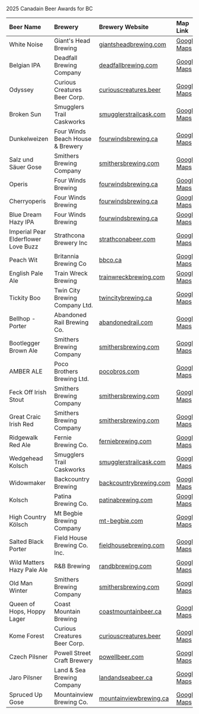 2025 Canadain Beer Awards for BC

| Beer Name | Brewery | Brewery Website | Map Link |
| :--- | :--- | :--- | :--- |
| White Noise | Giant's Head Brewing | [giantsheadbrewing.com](https://www.giantsheadbrewing.com/) | [Google Maps](https://maps.app.goo.gl/9WpC27e997kL9GgM8) |
| Belgian IPA | Deadfall Brewing Company | [deadfallbrewing.com](https://www.deadfallbrewing.com/) | [Google Maps](https://maps.app.goo.gl/4z57T6M4X4rN7e1L9) |
| Odyssey | Curious Creatures Beer Corp. | [curiouscreatures.beer](https://curiouscreatures.beer/) | [Google Maps](https://maps.app.goo.gl/vG3L5o1B5TqS6QkR9) |
| Broken Sun | Smugglers Trail Caskworks | [smugglerstrailcask.com](https://smugglerstrailcask.com/) | [Google Maps](https://maps.app.goo.gl/Y6U3C2s4y87BfM2t5) |
| Dunkelweizen | Four Winds Beach House & Brewery | [fourwindsbrewing.ca](https://fourwindsbrewing.ca/) | [Google Maps](https://maps.app.goo.gl/yJ7mCg4QxT3m58tB6) |
| Salz und Säuer Gose | Smithers Brewing Company | [smithersbrewing.com](https://www.smithersbrewing.com/) | [Google Maps](https://maps.app.goo.gl/k1UaFfUjJp37YkR96) |
| Operis | Four Winds Brewing | [fourwindsbrewing.ca](https://fourwindsbrewing.ca/) | [Google Maps](https://maps.app.goo.gl/yJ7mCg4QxT3m58tB6) |
| Cherryoperis | Four Winds Brewing | [fourwindsbrewing.ca](https://fourwindsbrewing.ca/) | [Google Maps](https://maps.app.goo.gl/yJ7mCg4QxT3m58tB6) |
| Blue Dream Hazy IPA | Four Winds Brewing | [fourwindsbrewing.ca](https://fourwindsbrewing.ca/) | [Google Maps](https://maps.app.goo.gl/yJ7mCg4QxT3m58tB6) |
| Imperial Pear Elderflower Love Buzz | Strathcona Brewery Inc | [strathconabeer.com](https://www.strathconabeer.com/) | [Google Maps](https://maps.app.goo.gl/bM3Rz1Uu6c9J7JqA9) |
| Peach Wit | Britannia Brewing Co | [bbco.ca](https://www.bbco.ca/) | [Google Maps](https://maps.app.goo.gl/P48i3f4Uf31u4uWWA) |
| English Pale Ale | Train Wreck Brewing | [trainwreckbrewing.com](https://www.trainwreckbrewing.com/) | [Google Maps](https://maps.app.goo.gl/k4g3Q1L3z6rF6c21A) |
| Tickity Boo | Twin City Brewing Company Ltd. | [twincitybrewing.ca](https://twincitybrewing.ca/) | [Google Maps](https://maps.app.goo.gl/w5fGfR9o5Xo3KxWn7) |
| Bellhop - Porter | Abandoned Rail Brewing Co. | [abandonedrail.com](https://www.abandonedrail.com/) | [Google Maps](https://maps.app.goo.gl/K546B5y8M6M7v9i86) |
| Bootlegger Brown Ale | Smithers Brewing Company | [smithersbrewing.com](https://www.smithersbrewing.com/) | [Google Maps](https://maps.app.goo.gl/k1UaFfUjJp37YkR96) |
| AMBER ALE | Poco Brothers Brewing Ltd. | [pocobros.com](https://pocobros.com/) | [Google Maps](https://maps.app.goo.gl/nNfM44r9HqB6mS5o8) |
| Feck Off Irish Stout | Smithers Brewing Company | [smithersbrewing.com](https://www.smithersbrewing.com/) | [Google Maps](https://maps.app.goo.gl/k1UaFfUjJp37YkR96) |
| Great Craic Irish Red | Smithers Brewing Company | [smithersbrewing.com](https://www.smithersbrewing.com/) | [Google Maps](https://maps.app.goo.gl/k1UaFfUjJp37YkR96) |
| Ridgewalk Red Ale | Fernie Brewing Co. | [ferniebrewing.com](https://ferniebrewing.com/) | [Google Maps](https://maps.app.goo.gl/W1T86c4V3eK12uBf8) |
| Wedgehead Kolsch | Smugglers Trail Caskworks | [smugglerstrailcask.com](https://smugglerstrailcask.com/) | [Google Maps](https://maps.app.goo.gl/Y6U3C2s4y87BfM2t5) |
| Widowmaker | Backcountry Brewing | [backcountrybrewing.com](https://www.backcountrybrewing.com/) | [Google Maps](https://maps.app.goo.gl/qJ8488gKq2K4fQWJA) |
| Kolsch | Patina Brewing Co. | [patinabrewing.com](https://patinabrewing.com/) | [Google Maps](https://maps.app.goo.gl/uX3f7iE41z86B2TCA) |
| High Country Kölsch | Mt Begbie Brewing Company | [mt-begbie.com](https://mt-begbie.com/) | [Google Maps](https://maps.app.goo.gl/sM16gRjYFvM6s72m6) |
| Salted Black Porter | Field House Brewing Co. Inc. | [fieldhousebrewing.com](https://fieldhousebrewing.com/) | [Google Maps](https://maps.app.goo.gl/uDkXpS8vY9vUqj2J8) |
| Wild Matters Hazy Pale Ale | R&B Brewing | [randbbrewing.com](https://randbbrewing.com/) | [Google Maps](https://maps.app.goo.gl/xV8T3UqT1MvQoVb16) |
| Old Man Winter | Smithers Brewing Company | [smithersbrewing.com](https://www.smithersbrewing.com/) | [Google Maps](https://maps.app.goo.gl/k1UaFfUjJp37YkR96) |
| Queen of Hops, Hoppy Lager | Coast Mountain Brewing | [coastmountainbeer.ca](https://www.coastmountainbeer.ca/) | [Google Maps](https://maps.app.goo.gl/p55H38s8vBwB8f8e8) |
| Kome Forest | Curious Creatures Beer Corp. | [curiouscreatures.beer](https://curiouscreatures.beer/) | [Google Maps](https://maps.app.goo.gl/vG3L5o1B5TqS6QkR9) |
| Czech Pilsner | Powell Street Craft Brewery | [powellbeer.com](https://powellbeer.com/) | [Google Maps](https://maps.app.goo.gl/YnUqWz3eJp92YmJm8) |
| Jaro Pilsner | Land & Sea Brewing Company | [landandseabeer.ca](https://www.landandseabeer.ca/) | [Google Maps](https://maps.app.goo.gl/K6sN42p6R1eLz9aF8) |
| Spruced Up Gose | Mountainview Brewing Co. | [mountainviewbrewing.ca](https://mountainviewbrewing.ca/) | [Google Maps](https://maps.app.goo.gl/259H8X6PzKj2pB4C6) |
